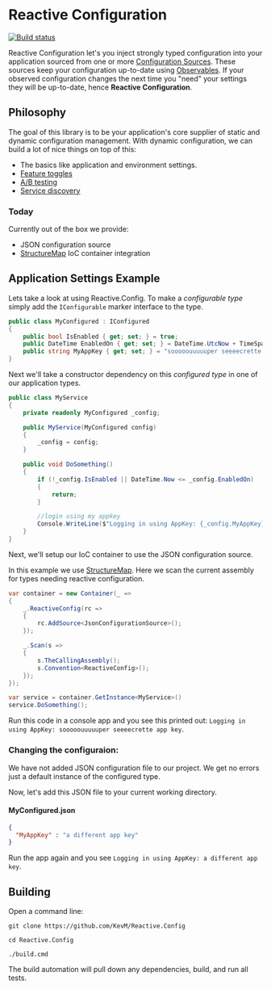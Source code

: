 # Reactive Configuration

[![Build status](https://ci.appveyor.com/api/projects/status/tukcgjiunyh09o3i?svg=true)](https://ci.appveyor.com/project/KevM/reactive-config) 

Reactive Configuration let's you inject strongly typed configuration into your application sourced from one or more [Configuration Sources](https://github.com/KevM/Reactive.Config/blob/40dad3ac60efae489c10678697c080c4aef64cf0/src/Reactive.Config/IConfigurationSource.cs#L3-L7). These sources keep your configuration up-to-date using [Observables](http://reactivex.io/documentation/observable.html). If your observed configuration changes the next time you "need" your settings they will be up-to-date, hence **Reactive Configuration**.    

## Philosophy 

The goal of this library is to be your application's core supplier of static and dynamic configuration management. With dynamic configuration, we can build a lot of nice things on top of this:
- The basics like application and environment settings.
- [Feature toggles](https://martinfowler.com/bliki/FeatureToggle.html) 
- [A/B testing](https://en.wikipedia.org/wiki/A/B_testing)
- [Service discovery](http://microservices.io/patterns/server-side-discovery.html)

### Today

Currently out of the box we provide:

- JSON configuration source
- [StructureMap](http://structuremap.github.io/) IoC container integration

## Application Settings Example

Lets take a look at using Reactive.Config. To make a _configurable type_ simply add the `IConfigurable` marker interface to the type.

```cs
public class MyConfigured : IConfigured
{
    public bool IsEnabled { get; set; } = true;
    public DateTime EnabledOn { get; set; } = DateTime.UtcNow + TimeSpan.FromDays(-7);
    public string MyAppKey { get; set; } = "sooooouuuuuper seeeecrette app key";
}
```

Next we'll take a constructor dependency on this _configured type_ in one of our application types.

```cs
public class MyService
{
    private readonly MyConfigured _config;

    public MyService(MyConfigured config)
    {
        _config = config;
    }

    public void DoSomething()
    {
        if (!_config.IsEnabled || DateTime.Now <= _config.EnabledOn)
        {
            return;
        }

        //login using my appkey
        Console.WriteLine($"Logging in using AppKey: {_config.MyAppKey}");
    }
}
```

Next, we'll setup our IoC container to use the JSON configuration source.  

In this example we use [StructureMap](http://structuremap.github.io/). Here we scan the current assembly for types needing reactive configuration. 

```cs
var container = new Container(_ =>
{
    _.ReactiveConfig(rc =>
    {
        rc.AddSource<JsonConfigurationSource>();
    });

    _.Scan(s =>
    {
        s.TheCallingAssembly();
        s.Convention<ReactiveConfig>();
    });
});
```

```cs
var service = container.GetInstance<MyService>()
service.DoSomething(); 
```

Run this code in a console app and you see this printed out: `Logging in using AppKey: sooooouuuuuper seeeecrette app key`.

### Changing the configuraion:

We have not added JSON configuration file to our project. We get no errors just a default instance of the configured type. 

Now, let's add this JSON file to your current working directory.

#### MyConfigured.json

```json
{
  "MyAppKey" : "a different app key"
}
```

Run the app again and you see `Logging in using AppKey: a different app key`.

## Building 

Open a command line:

```
git clone https://github.com/KevM/Reactive.Config

cd Reactive.Config

./build.cmd
```

The build automation will pull down any dependencies, build, and run all tests.
